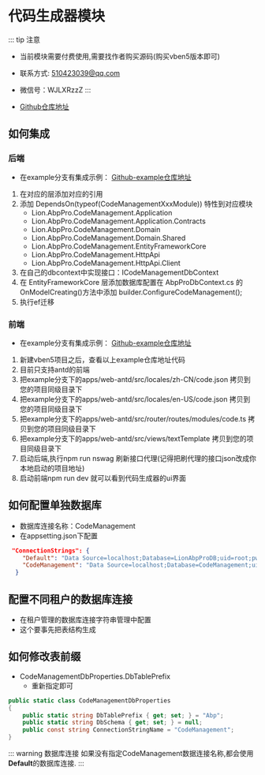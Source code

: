 # 代码生成器模块
::: tip 注意
- 当前模块需要付费使用,需要找作者购买源码(购买vben5版本即可)
- 联系方式: 510423039@qq.com
- 微信号：WJLXRzzZ
:::

- [Github仓库地址](https://github.com/abp-vnext-pro/abp-vnext-pro-framework/tree/main/modules/CodeManagement)

## 如何集成
### 后端
- 在example分支有集成示例：
    [Github-example仓库地址](https://github.com/WangJunZzz/abp-vnext-pro/tree/example)
1. 在对应的层添加对应的引用
2. 添加 DependsOn(typeof(CodeManagementXxxModule)) 特性到对应模块
    - Lion.AbpPro.CodeManagement.Application
    - Lion.AbpPro.CodeManagement.Application.Contracts
    - Lion.AbpPro.CodeManagement.Domain
    - Lion.AbpPro.CodeManagement.Domain.Shared
    - Lion.AbpPro.CodeManagement.EntityFrameworkCore
    - Lion.AbpPro.CodeManagement.HttpApi
    - Lion.AbpPro.CodeManagement.HttpApi.Client
3. 在自己的dbcontext中实现接口：ICodeManagementDbContext
4. 在 EntityFrameworkCore 层添加数据库配置在 AbpProDbContext.cs 的 OnModelCreating()方法中添加 builder.ConfigureCodeManagement();
5. 执行ef迁移

###  前端
- 在example分支有集成示例：
[Github-example仓库地址](https://github.com/abp-vnext-pro/abp-vnext-pro-vben5/tree/example)

1. 新建vben5项目之后，查看以上example仓库地址代码
2. 目前只支持antd的前端
3. 把example分支下的apps/web-antd/src/locales/zh-CN/code.json 拷贝到您的项目同级目录下
4. 把example分支下的apps/web-antd/src/locales/en-US/code.json 拷贝到您的项目同级目录下
5. 把example分支下的apps/web-antd/src/router/routes/modules/code.ts 拷贝到您的项目同级目录下
6. 把example分支下的apps/web-antd/src/views/textTemplate 拷贝到您的项目同级目录下
7. 启动后端,执行npm run nswag 刷新接口代理(记得把刷代理的接口json改成你本地启动的项目地址)
8. 启动前端npm run dev 就可以看到代码生成器的ui界面

## 如何配置单独数据库
- 数据库连接名称：CodeManagement
- 在appsetting.json下配置

```json
 "ConnectionStrings": {
    "Default": "Data Source=localhost;Database=LionAbpProDB;uid=root;pwd=mypassword;charset=utf8mb4;Allow User Variables=true;AllowLoadLocalInfile=true",
    "CodeManagement": "Data Source=localhost;Database=CodeManagement;uid=root;pwd=mypassword;charset=utf8mb4;Allow User Variables=true;AllowLoadLocalInfile=true"
  }
```
## 配置不同租户的数据库连接
- 在租户管理的数据库连接字符串管理中配置
- 这个要事先把表结构生成

## 如何修改表前缀
- CodeManagementDbProperties.DbTablePrefix
    - 重新指定即可
```csharp
public static class CodeManagementDbProperties
{
    public static string DbTablePrefix { get; set; } = "Abp";
    public static string DbSchema { get; set; } = null;
    public const string ConnectionStringName = "CodeManagement";
}
```

::: warning 数据库连接
如果没有指定CodeManagement数据连接名称,都会使用**Default**的数据库连接.
:::
